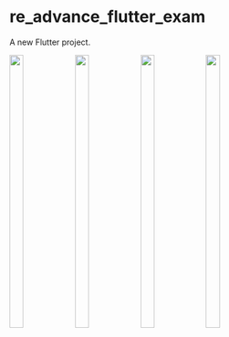 # re_advance_flutter_exam

A new Flutter project.

<p>
  

  <img src="https://github.com/user-attachments/assets/c6ca2d99-bc70-45a2-9062-15581da141c5" width="22%" Height="35%">
 <img src="https://github.com/user-attachments/assets/cd9f51a2-4591-449b-83c7-7380a2a45d3e" width="22%" Height="35%">
  <img src="https://github.com/user-attachments/assets/711b6233-6bd7-4963-b386-c5678fdd8a81" width="22%" Height="35%">
   <img src="https://github.com/user-attachments/assets/e01e54e4-7c5b-4243-8b08-5a28bff44baf" width="22%" Height="35%">
</p>

